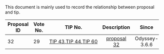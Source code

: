 This document is mainly used to record the relationship between proposal and tip.

|  Proposal ID    | Vote No.  | TIP No. | Description | Since | Status |
|  ----  | ----   | :----:   | :----: | :----:  | :----: |
|32|29|[TIP&nbsp;43](../tip-43.md),[TIP&nbsp;44](../tip-44.md),[TIP&nbsp;60](../tip-60.md)|[proposal 32](proposal-32.md)|Odyssey-3.6.6|voting|
